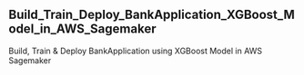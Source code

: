 ## Build_Train_Deploy_BankApplication_XGBoost_Model_in_AWS_Sagemaker
Build, Train &amp; Deploy BankApplication using XGBoost Model in AWS Sagemaker
